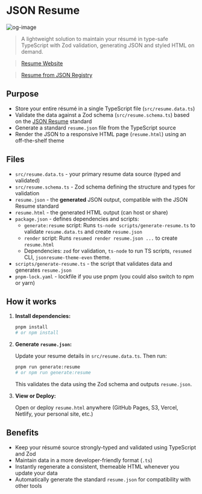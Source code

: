 # JSON Resume

![og-image](https://github.com/user-attachments/assets/d543f82d-154b-4341-be4f-5cbcdea5837a)

> A lightweight solution to maintain your résumé in type-safe TypeScript with Zod validation, generating JSON and styled HTML on demand.

> [Resume Website](https://raw.githack.com/thatbeautifuldream/json-resume/main/resume.html)

> [Resume from JSON Registry](https://registry.jsonresume.org/thatbeautifuldream)

## Purpose

- Store your entire résumé in a single TypeScript file (`src/resume.data.ts`)
- Validate the data against a Zod schema (`src/resume.schema.ts`) based on the [JSON Resume](https://jsonresume.org/) standard
- Generate a standard `resume.json` file from the TypeScript source
- Render the JSON to a responsive HTML page (`resume.html`) using an off-the-shelf theme

## Files

- `src/resume.data.ts` - your primary resume data source (typed and validated)
- `src/resume.schema.ts` - Zod schema defining the structure and types for validation
- `resume.json` - the **generated** JSON output, compatible with the JSON Resume standard
- `resume.html` - the generated HTML output (can host or share)
- `package.json` - defines dependencies and scripts:
  - `generate:resume` script: Runs `ts-node scripts/generate-resume.ts` to validate `resume.data.ts` and create `resume.json`
  - `render` script: Runs `resumed render resume.json ...` to create `resume.html`
  - Dependencies: `zod` for validation, `ts-node` to run TS scripts, `resumed` CLI, `jsonresume-theme-even` theme.
- `scripts/generate-resume.ts` - the script that validates data and generates `resume.json`
- `pnpm-lock.yaml` - lockfile if you use pnpm (you could also switch to npm or yarn)

## How it works

1.  **Install dependencies:**

    ```bash
    pnpm install
    # or npm install
    ```

2.  **Generate `resume.json`:**

    Update your resume details in `src/resume.data.ts`. Then run:

    ```bash
    pnpm run generate:resume
    # or npm run generate:resume
    ```

    This validates the data using the Zod schema and outputs `resume.json`.

3.  **View or Deploy:**

    Open or deploy `resume.html` anywhere (GitHub Pages, S3, Vercel, Netlify, your personal site, etc.)

## Benefits

- Keep your résumé source strongly-typed and validated using TypeScript and Zod
- Maintain data in a more developer-friendly format (`.ts`)
- Instantly regenerate a consistent, themeable HTML whenever you update your data
- Automatically generate the standard `resume.json` for compatibility with other tools
